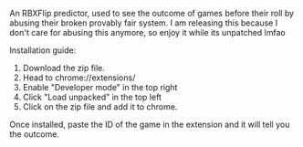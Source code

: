 An RBXFlip predictor, used to see the outcome of games before their roll by abusing their broken provably fair system.
I am releasing this because I don't care for abusing this anymore, so enjoy it while its unpatched lmfao

Installation guide:
1) Download the zip file.
2) Head to chrome://extensions/
3) Enable "Developer mode" in the top right
4) Click "Load unpacked" in the top left
5) Click on the zip file and add it to chrome.

Once installed, paste the ID of the game in the extension and it will tell you the outcome.
